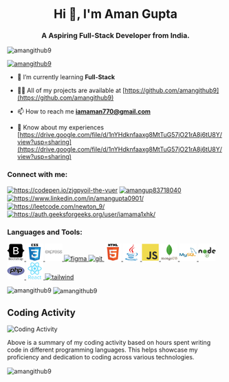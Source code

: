 <h1 align="center">Hi 👋, I'm Aman Gupta</h1>
<h3 align="center">A Aspiring Full-Stack Developer from India.</h3>

<p align="left"> <img src="https://komarev.com/ghpvc/?username=amangithub9&label=Profile%20views&color=0e75b6&style=flat" alt="amangithub9" /> </p>

<p align="left"> <a href="https://github.com/ryo-ma/github-profile-trophy"><img src="https://github-profile-trophy.vercel.app/?username=amangithub9" alt="amangithub9" /></a> </p>

- 🌱 I’m currently learning **Full-Stack**

- 👨‍💻 All of my projects are available at [https://github.com/amangithub9](https://github.com/amangithub9)

- 📫 How to reach me **iamaman770@gmail.com**

- 📄 Know about my experiences [https://drive.google.com/file/d/1nYHdknfaaxg8MtTuG57jO21rA8j6tU8Y/view?usp=sharing](https://drive.google.com/file/d/1nYHdknfaaxg8MtTuG57jO21rA8j6tU8Y/view?usp=sharing)

<h3 align="left">Connect with me:</h3>
<p align="left">
<a href="https://codepen.io/https://codepen.io/zjgpyoil-the-vuer" target="blank"><img align="center" src="https://raw.githubusercontent.com/rahuldkjain/github-profile-readme-generator/master/src/images/icons/Social/codepen.svg" alt="https://codepen.io/zjgpyoil-the-vuer" height="30" width="40" /></a>
<a href="https://twitter.com/amangup83718040" target="blank"><img align="center" src="https://raw.githubusercontent.com/rahuldkjain/github-profile-readme-generator/master/src/images/icons/Social/twitter.svg" alt="amangup83718040" height="30" width="40" /></a>
<a href="https://linkedin.com/in/https://www.linkedin.com/in/amangupta0901/" target="blank"><img align="center" src="https://raw.githubusercontent.com/rahuldkjain/github-profile-readme-generator/master/src/images/icons/Social/linked-in-alt.svg" alt="https://www.linkedin.com/in/amangupta0901/" height="30" width="40" /></a>
<a href="https://www.leetcode.com/https://leetcode.com/newton_9/" target="blank"><img align="center" src="https://raw.githubusercontent.com/rahuldkjain/github-profile-readme-generator/master/src/images/icons/Social/leet-code.svg" alt="https://leetcode.com/newton_9/" height="30" width="40" /></a>
<a href="https://auth.geeksforgeeks.org/user/https://auth.geeksforgeeks.org/user/iamama1xhk/" target="blank"><img align="center" src="https://raw.githubusercontent.com/rahuldkjain/github-profile-readme-generator/master/src/images/icons/Social/geeks-for-geeks.svg" alt="https://auth.geeksforgeeks.org/user/iamama1xhk/" height="30" width="40" /></a>
</p>

<h3 align="left">Languages and Tools:</h3>
<p align="left"> <a href="https://getbootstrap.com" target="_blank" rel="noreferrer"> <img src="https://raw.githubusercontent.com/devicons/devicon/master/icons/bootstrap/bootstrap-plain-wordmark.svg" alt="bootstrap" width="40" height="40"/> </a> <a href="https://www.w3schools.com/css/" target="_blank" rel="noreferrer"> <img src="https://raw.githubusercontent.com/devicons/devicon/master/icons/css3/css3-original-wordmark.svg" alt="css3" width="40" height="40"/> </a> <a href="https://expressjs.com" target="_blank" rel="noreferrer"> <img src="https://raw.githubusercontent.com/devicons/devicon/master/icons/express/express-original-wordmark.svg" alt="express" width="40" height="40"/> </a> <a href="https://www.figma.com/" target="_blank" rel="noreferrer"> <img src="https://www.vectorlogo.zone/logos/figma/figma-icon.svg" alt="figma" width="40" height="40"/> </a> <a href="https://git-scm.com/" target="_blank" rel="noreferrer"> <img src="https://www.vectorlogo.zone/logos/git-scm/git-scm-icon.svg" alt="git" width="40" height="40"/> </a> <a href="https://www.w3.org/html/" target="_blank" rel="noreferrer"> <img src="https://raw.githubusercontent.com/devicons/devicon/master/icons/html5/html5-original-wordmark.svg" alt="html5" width="40" height="40"/> </a> <a href="https://www.java.com" target="_blank" rel="noreferrer"> <img src="https://raw.githubusercontent.com/devicons/devicon/master/icons/java/java-original.svg" alt="java" width="40" height="40"/> </a> <a href="https://developer.mozilla.org/en-US/docs/Web/JavaScript" target="_blank" rel="noreferrer"> <img src="https://raw.githubusercontent.com/devicons/devicon/master/icons/javascript/javascript-original.svg" alt="javascript" width="40" height="40"/> </a> <a href="https://www.mongodb.com/" target="_blank" rel="noreferrer"> <img src="https://raw.githubusercontent.com/devicons/devicon/master/icons/mongodb/mongodb-original-wordmark.svg" alt="mongodb" width="40" height="40"/> </a> <a href="https://www.mysql.com/" target="_blank" rel="noreferrer"> <img src="https://raw.githubusercontent.com/devicons/devicon/master/icons/mysql/mysql-original-wordmark.svg" alt="mysql" width="40" height="40"/> </a> <a href="https://nodejs.org" target="_blank" rel="noreferrer"> <img src="https://raw.githubusercontent.com/devicons/devicon/master/icons/nodejs/nodejs-original-wordmark.svg" alt="nodejs" width="40" height="40"/> </a> <a href="https://www.php.net" target="_blank" rel="noreferrer"> <img src="https://raw.githubusercontent.com/devicons/devicon/master/icons/php/php-original.svg" alt="php" width="40" height="40"/> </a> <a href="https://reactjs.org/" target="_blank" rel="noreferrer"> <img src="https://raw.githubusercontent.com/devicons/devicon/master/icons/react/react-original-wordmark.svg" alt="react" width="40" height="40"/> </a> <a href="https://tailwindcss.com/" target="_blank" rel="noreferrer"> <img src="https://www.vectorlogo.zone/logos/tailwindcss/tailwindcss-icon.svg" alt="tailwind" width="40" height="40"/> </a> </p>

<p><img align="left" src="https://github-readme-stats.vercel.app/api/top-langs?username=amangithub9&show_icons=true&locale=en&layout=compact" alt="amangithub9" /></p>

<p>&nbsp;<img align="center" src="https://github-readme-stats.vercel.app/api?username=amangithub9&show_icons=true&locale=en" alt="amangithub9" /></p>

## Coding Activity

![Coding Activity](https://github-readme-stats.vercel.app/api/wakatime?username=your_username&layout=compact&hide_title=true)

Above is a summary of my coding activity based on hours spent writing code in different programming languages. This helps showcase my proficiency and dedication to coding across various technologies.

<p><img align="center" src="https://github-readme-streak-stats.herokuapp.com/?user=amangithub9&" alt="amangithub9" /></p>



